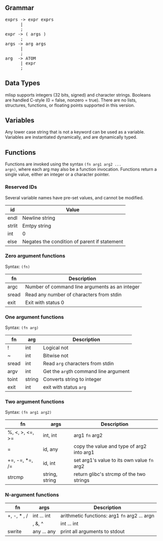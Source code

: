 ## Grammar 
<pre>
exprs -> expr exprs
      |   
      ;   
expr -> ( args )
      ;   
args -> arg args
      |   
      ;   
arg  -> ATOM
      | expr
      ;   
</pre>
## Data Types
mlisp supports integers (32 bits, signed) and character strings. Booleans are handled C-style 
(0 = false, nonzero = true). There are no lists, structures, functions, or floating points 
supported in this version.

## Variables
Any lower case string that is not a keyword can be used as a variable. Variables 
are instantiated dynamically, and are dynamically typed.

## Functions
Functions are invoked using the syntax <code>(fn arg1 arg2 ... argn)</code>, where
each arg may also be a function invocation. Functions return a single value, either
an integer or a character pointer. 
### Reserved IDs
Several variable names have pre-set values, and cannot be modified.

| id             | Value
|--------------- | -----
|      endl      | Newline string
|      strlit    | Emtpy string
|      int       | 0
|      else      | Negates the condition of parent if statement


### Zero argument functions
Syntax: <code>(fn)</code>  

|fn              | Description
|--------------- | -----------
|      argc      | Number of command line arguments as an integer
|      sread     | Read any number of characters from stdin
|      exit      | Exit with status 0
          
### One argument functions
Syntax: <code>(fn arg)</code>

| fn             |  arg             | Description
|--------------- | ---------------- | -----------
|       !        |    int           | Logical not 
|       ~        |    int           | Bitwise not 
|     sread      |    int           | Read `arg` characters from stdin
|     argv       |    int           | Get the `arg`th command line argument
|     toint      |    string        | Converts string to integer
|     exit       |    int           | exit with status `arg`

### Two argument functions
Syntax: <code>(fn arg1 arg2)</code>

| fn             |  args             | Description
|----------------|-------------------|-------------
|%, &lt;, &gt;, &lt;=, &gt;=| int, int| arg1 `fn` arg2
| =              | id, any           | copy the value and type of arg2 into arg1
| +=, -=, \*=, /=| id, int           | set arg1's value to its own value `fn` arg2
| strcmp         | string, string    | return glibc's strcmp of the two strings

### N-argument functions

| fn             |  args             | Description
|----------------|-------------------|-------------
|+, -, * , /     | int ... int       | arithmetic functions: arg1 `fn` arg2 ... argn
| |, &, ^        | int ... int       | bitwise functions: arg1 `fn` arg2 ... argn
| swrite         | any ... any       | print all arguments to stdout

